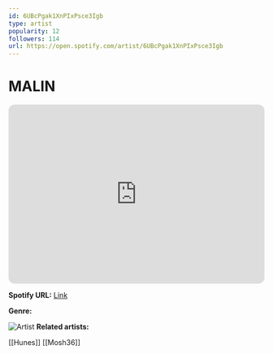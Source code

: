 ```yaml
---
id: 6UBcPgak1XnPIxPsce3Igb
type: artist
popularity: 12
followers: 114
url: https://open.spotify.com/artist/6UBcPgak1XnPIxPsce3Igb
---
```

# MALIN

<iframe style="border-radius:12px" src="https://open.spotify.com/embed/artist/6UBcPgak1XnPIxPsce3Igb" width="100%" height="352" frameBorder="0" allowfullscreen="" allow="autoplay; clipboard-write; encrypted-media; fullscreen; picture-in-picture" loading="lazy"></iframe>

**Spotify URL:** [Link](https://open.spotify.com/artist/6UBcPgak1XnPIxPsce3Igb)

**Genre:** 

![Artist](https://i.scdn.co/image/ab6761610000e5ebda182f0342ac4b81f6241b65)
**Related artists:**

[[Hunes]]
[[Mosh36]]
